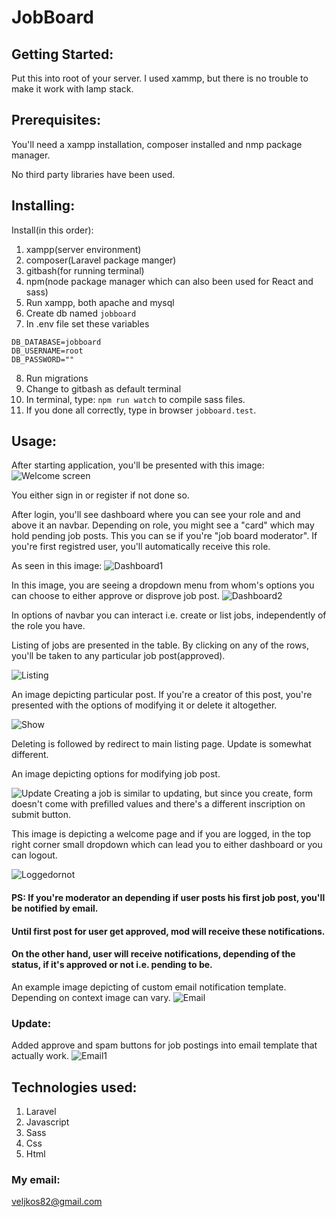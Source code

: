 # JobBoard

## Getting Started:
Put this into root of your server. I used xammp, but there is no trouble to make it work with lamp stack.

## Prerequisites:
You'll need a xampp installation, composer installed and nmp package manager. 

No third party libraries have been used.

## Installing:

Install(in this order):

1. xampp(server environment)
2. composer(Laravel package manger)
3. gitbash(for running terminal)
4. npm(node package manager which can also been used for React and sass)
5. Run xampp, both apache and mysql
6. Create db named `jobboard`
7. In .env file set these variables
```
DB_DATABASE=jobboard
DB_USERNAME=root
DB_PASSWORD=""
```
8. Run migrations
9. Change to gitbash as default terminal
10. In terminal, type: `npm run watch` to compile sass files.
11. If you done all correctly, type in browser `jobboard.test`.

## Usage:

After starting application, you'll be presented with this image:
![Welcome screen](1.png)

You either sign in or register if not done so.

After login, you'll see dashboard where you can see your role and and above it an navbar. Depending on role, you might see a "card" which may hold pending job posts. This you can se if you're "job board moderator". If you're first registred user, you'll automatically receive this role.

As seen in this image:
![Dashboard1](2.png)

In this image, you are seeing a dropdown menu from whom's options you can choose to either approve or disprove job post. 
![Dashboard2](6.png)

In options of navbar you can interact i.e. create or list jobs, independently of the role you have. 

Listing of jobs are presented in the table. By clicking on any of the rows, you'll be taken to any particular job post(approved).

![Listing](3.png)

An image depicting particular post. If you're a creator of this post, you're presented with the options of modifying it or delete it altogether. 

![Show](4.png)

Deleting is followed by redirect to main listing page.
Update is somewhat different.

An image depicting options for modifying job post. 

![Update](5.png)
Creating a job is similar to updating, but since you create, form doesn't come with prefilled values and there's a different inscription on submit button.

This image is depicting a welcome page and if you are logged, in the top right corner small dropdown which can lead you to either dashboard or you can logout.

![Loggedornot](7.png)

#### PS: If you're moderator an depending if user posts his first job post, you'll be notified by email. 
#### Until first post for user get approved, mod will receive these notifications.
#### On the other hand, user will receive notifications, depending of the status, if it's approved or not i.e. pending to be.

An example image depicting of custom email notification template. Depending on context image can vary.
![Email](8.png)

### Update:
Added approve and spam buttons for job postings into email template that actually work.
![Email1](9.png)

## Technologies used:

1. Laravel
2. Javascript
3. Sass
4. Css
5. Html

### My email:
veljkos82@gmail.com



